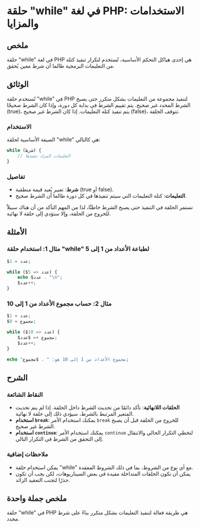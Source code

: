 <!--
Meta Description: # حلقة "while" في لغة PHP: الاستخدامات والمزايا ## ملخص حلقة "while" في لغة PHP هي إحدى هياكل التحكم الأساسية، تُستخدم لتكرار تنفيذ كتلة من التعليمات ...
Meta Keywords: while, الشرط, حلقة, عدد, php
-->

# حلقة "while" في لغة PHP: الاستخدامات والمزايا

## ملخص
حلقة "while" في لغة PHP هي إحدى هياكل التحكم الأساسية، تُستخدم لتكرار تنفيذ كتلة من التعليمات البرمجية طالما أن شرط معين يُحقق.

## الوثائق
تُستخدم حلقة "while" في PHP لتنفيذ مجموعة من التعليمات بشكل متكرر حتى يصبح الشرط المحدد غير صحيح. يتم تقييم الشرط في بداية كل دورة، وإذا كان الشرط صحيحًا (true)، يتم تنفيذ كتلة التعليمات. إذا كان الشرط غير صحيح (false)، تتوقف الحلقة.

### الاستخدام
الصيغة الأساسية لحلقة "while" هي كالتالي:

```php
while (شرط) {
    // التعليمات المراد تنفيذها
}
```

### تفاصيل
- **شرط**: تعبير يُعيد قيمة منطقية (true أو false).
- **التعليمات**: كتلة التعليمات التي سيتم تنفيذها في كل دورة طالما أن الشرط صحيح.

تستمر الحلقة في التنفيذ حتى يصبح الشرط خاطئًا، لذا من المهم التأكد من أن هناك سبيلاً للخروج من الحلقة، وإلا ستؤدي إلى حلقة لا نهائية.

## الأمثلة
### مثال 1: استخدام حلقة "while" لطباعة الأعداد من 1 إلى 5

```php
$عدد = 1;

while ($عدد <= 5) {
    echo $عدد . "\n";
    $عدد++;
}
```

### مثال 2: حساب مجموع الأعداد من 1 إلى 10

```php
$عدد = 1;
$مجموع = 0;

while ($عدد <= 10) {
    $مجموع += $عدد;
    $عدد++;
}

echo "مجموع الأعداد من 1 إلى 10 هو: " . $مجموع;
```

## الشرح
### النقاط الشائعة
- **الحلقات اللانهائية**: تأكد دائمًا من تحديث الشرط داخل الحلقة. إذا لم يتم تحديث المتغير المرتبط بالشرط، سيؤدي ذلك إلى حلقة لا نهائية.
- **استخدام `break`**: يمكنك استخدام الأمر `break` للخروج من الحلقة قبل أن يصبح الشرط غير صحيح.
- **استخدام `continue`**: يمكنك استخدام الأمر `continue` لتخطي التكرار الحالي والانتقال إلى التحقق من الشرط في التكرار التالي.

### ملاحظات إضافية
- يمكن استخدام حلقة "while" مع أي نوع من الشروط، بما في ذلك الشروط المعقدة.
- يمكن أن تكون الحلقات المتداخلة مفيدة في بعض السيناريوهات، لكن يجب أن تكون حذرًا لتجنب التعقيد الزائد.

## ملخص جملة واحدة
حلقة "while" في PHP هي طريقة فعالة لتنفيذ التعليمات بشكل متكرر بناءً على شرط محدد.
